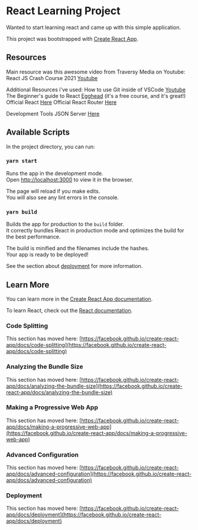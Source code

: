 # React Learning Project

Wanted to start learning react and came up with this simple application.

This project was bootstrapped with [Create React App](https://github.com/facebook/create-react-app).

## Resources

Main resource was this awesome video from Traversy Media on Youtube:
React JS Crash Course 2021 [Youtube](https://www.youtube.com/watch?v=w7ejDZ8SWv8)

Additional Resources i've used:
How to use Git inside of VSCode [Youtube](https://www.youtube.com/watch?v=F2DBSH2VoHQ)
The Beginner's guide to React [Egghead](https://egghead.io/courses/the-beginner-s-guide-to-react) (it's a free course, and it's great!)
Official React [Here](https://reactjs.org/)
Official React Router [Here](https://reactrouter.com/)

Development Tools
JSON Server [Here](https://github.com/typicode/json-server)

## Available Scripts

In the project directory, you can run:

### `yarn start`

Runs the app in the development mode.\
Open [http://localhost:3000](http://localhost:3000) to view it in the browser.

The page will reload if you make edits.\
You will also see any lint errors in the console.

### `yarn build`

Builds the app for production to the `build` folder.\
It correctly bundles React in production mode and optimizes the build for the best performance.

The build is minified and the filenames include the hashes.\
Your app is ready to be deployed!

See the section about [deployment](https://facebook.github.io/create-react-app/docs/deployment) for more information.

## Learn More

You can learn more in the [Create React App documentation](https://facebook.github.io/create-react-app/docs/getting-started).

To learn React, check out the [React documentation](https://reactjs.org/).

### Code Splitting

This section has moved here: [https://facebook.github.io/create-react-app/docs/code-splitting](https://facebook.github.io/create-react-app/docs/code-splitting)

### Analyzing the Bundle Size

This section has moved here: [https://facebook.github.io/create-react-app/docs/analyzing-the-bundle-size](https://facebook.github.io/create-react-app/docs/analyzing-the-bundle-size)

### Making a Progressive Web App

This section has moved here: [https://facebook.github.io/create-react-app/docs/making-a-progressive-web-app](https://facebook.github.io/create-react-app/docs/making-a-progressive-web-app)

### Advanced Configuration

This section has moved here: [https://facebook.github.io/create-react-app/docs/advanced-configuration](https://facebook.github.io/create-react-app/docs/advanced-configuration)

### Deployment

This section has moved here: [https://facebook.github.io/create-react-app/docs/deployment](https://facebook.github.io/create-react-app/docs/deployment)
